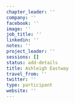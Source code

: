 ```yaml
---
chapter_leader: ''
company: ''
facebook: ''
image: ''
job_title: ''
linkedin: ''
notes: ''
project_leader: ''
sessions: []
status: add-details
title: Ashleigh Eastway
travel_from: ''
twitter: ''
type: participant
website: ''
---
```


<!-- put more details about participant here -->